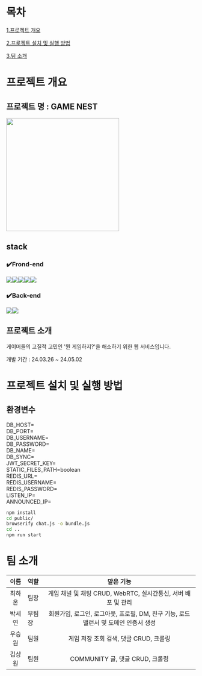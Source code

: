 # 목차
[1.프로젝트 개요](#프로젝트-개요)

[2.프로젝트 설치 및 실행 방법](#프로젝트-설치-및-실행-방법)

[3.팀 소개](#팀-소개)

# 프로젝트 개요
## 프로젝트 명 : GAME NEST
<img src="https://github.com/HA0N1/game-nest/assets/154482801/c36f61b4-f535-4eaf-b64a-047b56c7f34d" width="300" height="300"/>

## stack
### ✔️Frond-end

<img src="https://img.shields.io/badge/HTML5-E34F26?style=for-the-badge&logo=Next.js&logoColor=white"><img src="https://img.shields.io/badge/CSS3-1572B6?style=for-the-badge&logo=Next.js&logoColor=white"><img src="https://img.shields.io/badge/javascript-F7DF1E?style=for-the-badge&logo=Next.js&logoColor=white"><img src="https://img.shields.io/badge/handlebars.js-000000?style=for-the-badge&logo=Next.js&logoColor=white"><img src="https://img.shields.io/badge/axios-5A29E4?style=for-the-badge&logo=Next.js&logoColor=white">

### ✔️Back-end
<img src="https://img.shields.io/badge/NestJS-E0234E?style=for-the-badge&logo=Next.js&logoColor=white"><img src="https://img.shields.io/badge/dotenv-ECD53F?style=for-the-badge&logo=html5&logoColor=white"> 


## 프로젝트 소개
게이머들의 고질적 고민인 '뭔 게임하지?'을 해소하기 위한 웹 서비스입니다.

개발 기간 : 24.03.26 ~ 24.05.02

# 프로젝트 설치 및 실행 방법
## 환경변수
DB_HOST=
<br/>
DB_PORT=
<br/>
DB_USERNAME=
<br/>
DB_PASSWORD=
<br/>
DB_NAME=
<br/>
DB_SYNC=
<br/>
JWT_SECRET_KEY=
<br/>
STATIC_FILES_PATH=boolean
<br/>
REDIS_URL=
<br/>
REDIS_USERNAME=
<br/>
REDIS_PASSWORD=
<br/>
LISTEN_IP=
<br/>
ANNOUNCED_IP=

```bash
npm install
cd public/
browserify chat.js -o bundle.js
cd ..
npm run start
```

# 팀 소개
|이름|역할|맡은 기능|
|:---:|:---|:---:|
|최하온|팀장|게임 채널 및 채팅 CRUD, WebRTC, 실시간통신, 서버 배포 및 관리|
|박세연|부팀장|회원가입, 로그인, 로그아웃, 프로필, DM, 친구 기능, 로드밸런서 및 도메인 인증서 생성|
|우승원|팀원|게임 저장 조회 검색, 댓글 CRUD, 크롤링|
|김상원|팀원|COMMUNITY 글, 댓글 CRUD, 크롤링|


